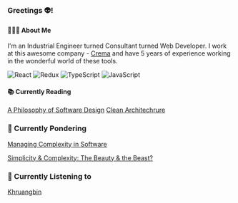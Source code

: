 ### Greetings 👽!

#### 👩🏽‍💻 About Me
I'm an Industrial Engineer turned Consultant turned Web Developer. I work at this awesome company - [Crema](https://www.crema.us/) and have 5 years of experience working in the wonderful world of these tools.

![React](https://img.shields.io/badge/react-%2320232a.svg?style=for-the-badge&logo=react&logoColor=%2361DAFB)
![Redux](https://img.shields.io/badge/redux-%23593d88.svg?style=for-the-badge&logo=redux&logoColor=white)
![TypeScript](https://img.shields.io/badge/typescript-%23007ACC.svg?style=for-the-badge&logo=typescript&logoColor=white)
![JavaScript](https://img.shields.io/badge/javascript-%23323330.svg?style=for-the-badge&logo=javascript&logoColor=%23F7DF1E)

#### 📚 Currently Reading
[A Philosophy of Software Design](https://archive.org/details/a-philosophy-of-software-design/mode/1up?view=theater)
[Clean Architechrure](https://dev.to/bespoyasov/clean-architecture-on-frontend-4311) 

### 🧠 Currently Pondering
[Managing Complexity in Software](https://gotopia.tech/articles/174/expert-talk-managing-complexity-in-software)

[Simplicity & Complexity: The Beauty & the Beast?](https://gotopia.tech/articles/205/simplicity-and-complexity-the-beauty-and-the-beast)

### 🎵 Currently Listening to 
[Khruangbin](https://open.spotify.com/artist/2mVVjNmdjXZZDvhgQWiakk?si=X6UVKnt7T8G-yCGiaBfVAA)

<!--
**amtadros/amtadros** is a ✨ _special_ ✨ repository because its `README.md` (this file) appears on your GitHub profile.

Here are some ideas to get you started:

- 🔭 I’m currently working on ...
- 🌱 I’m currently learning ...
- 👯 I’m looking to collaborate on ...
- 🤔 I’m looking for help with ...
- 💬 Ask me about ...
- 📫 How to reach me: ...
- ⚡ Fun fact: ...
-->
